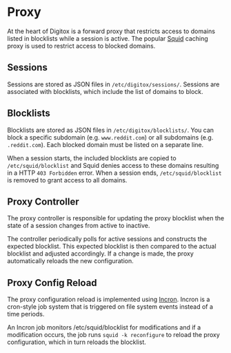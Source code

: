 # Proxy

At the heart of Digitox is a forward proxy that restricts access to domains listed in blocklists while a session is
active. The popular [Squid](http://www.squid-cache.org/) caching proxy is used to restrict access to blocked domains.

## Sessions

Sessions are stored as JSON files in `/etc/digitox/sessions/`. Sessions are associated with blocklists, which include
the list of domains to block.

## Blocklists

Blocklists are stored as JSON files in `/etc/digitox/blocklists/`. You can block a specific subdomain
(e.g. `www.reddit.com`) or all subdomains (e.g. `.reddit.com`). Each blocked domain must be listed on a separate line.

When a session starts, the included blocklists are copied to `/etc/squid/blocklist` and Squid denies access to
these domains resulting in a HTTP `403 Forbidden` error. When a session ends, `/etc/squid/blocklist` is removed
to grant access to all domains.

## Proxy Controller

The proxy controller is responsible for updating the proxy blocklist when the state of a session changes from active to
inactive.

The controller periodically polls for active sessions and constructs the expected blocklist. This expected
blocklist is then compared to the actual blocklist and adjusted accordingly. If a change is made, the proxy
automatically reloads the new configuration.

## Proxy Config Reload

The proxy configuration reload is implemented using [Incron](http://inotify.aiken.cz/?section=incron&page=about&lang=en).
Incron is a cron-style job system that is triggered on file system events instead of a time periods.

An Incron job monitors /etc/squid/blocklist for modifications and if a modification occurs, the job runs
`squid -k reconfigure` to reload the proxy configuration, which in turn reloads the blocklist.
